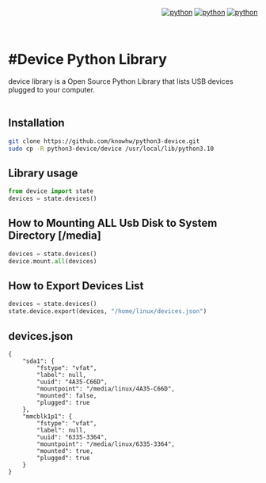 
<div align="right">

[![python](https://img.shields.io/badge/Python-3.10-3776AB.svg?style=flat&logo=python&logoColor=white)](https://www.python.org)
[![python](https://img.shields.io/badge/Python-3.11-3776AB.svg?style=flat&logo=python&logoColor=white)](https://www.python.org)
[![python](https://img.shields.io/badge/Python-3.12-3776AB.svg?style=flat&logo=python&logoColor=white)](https://www.python.org)

</div>

<br/>

# #Device Python Library
device library is a Open Source Python Library that lists USB devices plugged to your computer.
<br/>
<br/>

## Installation
~~~bash
git clone https://github.com/knowhw/python3-device.git
sudo cp -R python3-device/device /usr/local/lib/python3.10
~~~



## Library usage
~~~python
from device import state
devices = state.devices()

~~~
## How to Mounting ALL Usb Disk to System Directory [/media]
~~~python
devices = state.devices()
device.mount.all(devices)
~~~

## How to Export Devices List 
~~~python
devices = state.devices()
state.device.export(devices, "/home/linux/devices.json")
~~~

## devices.json
~~~
{
    "sda1": {
        "fstype": "vfat",
        "label": null,
        "uuid": "4A35-C66D",
        "mountpoint": "/media/linux/4A35-C66D",
        "mounted": false,
        "plugged": true
    },
    "mmcblk1p1": {
        "fstype": "vfat",
        "label": null,
        "uuid": "6335-3364",
        "mountpoint": "/media/linux/6335-3364",
        "mounted": true,
        "plugged": true
    }
}
~~~




